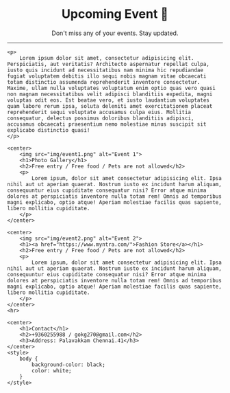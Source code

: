 <!DOCTYPE html>
<html>
<head>
    <title>Events</title>
    <link rel="icon" href="img/date.png">
</head>

<body>
    <center>
        <h1>Upcoming Event 📅</h1>
        <p>Don't miss any of your events. Stay updated.</p>
    </center>
    <hr>

    <p>
        Lorem ipsum dolor sit amet, consectetur adipisicing elit. Perspiciatis, aut veritatis? Architecto aspernatur repellat culpa, iusto quis incidunt ad necessitatibus nam minima hic repudiandae fugiat voluptatem debitis illo sequi nobis magnam vitae obcaecati totam distinctio assumenda reprehenderit inventore consectetur. Maxime, ullam nulla voluptates voluptatum enim optio quas vero quasi non magnam necessitatibus velit adipisci blanditiis expedita, magni voluptas odit eos. Est beatae vero, et iusto laudantium voluptates quam labore rerum ipsa, soluta deleniti amet exercitationem placeat reprehenderit sequi voluptate accusamus culpa eius. Mollitia consequatur, delectus possimus doloribus blanditiis adipisci, accusamus obcaecati praesentium nemo molestiae minus suscipit sit explicabo distinctio quasi!
    </p>

    <center>
        <img src="img/event1.png" alt="Event 1">
        <h1>Photo Gallery</h1>
        <h2>Free entry / Free food / Pets are not allowed</h2>
        <p>
            Lorem ipsum, dolor sit amet consectetur adipisicing elit. Ipsa nihil aut ut aperiam quaerat. Nostrum iusto ex incidunt harum aliquam, consequuntur eius cupiditate consequatur nisi? Error atque minima dolores at perspiciatis inventore nulla totam rem! Omnis ad temporibus magni explicabo, optio atque! Aperiam molestiae facilis quas sapiente, libero mollitia cupiditate.
        </p>
    </center>

    <center>
        <img src="img/event2.png" alt="Event 2">
        <h1><a href="https://www.myntra.com/">Fashion Store</a></h1>
        <h2>Free entry / Free food / Pets are not allowed</h2>
        <p>
            Lorem ipsum, dolor sit amet consectetur adipisicing elit. Ipsa nihil aut ut aperiam quaerat. Nostrum iusto ex incidunt harum aliquam, consequuntur eius cupiditate consequatur nisi? Error atque minima dolores at perspiciatis inventore nulla totam rem! Omnis ad temporibus magni explicabo, optio atque! Aperiam molestiae facilis quas sapiente, libero mollitia cupiditate.
        </p>
    </center>
    <hr>

    <center>
        <h1>Contact</h1>
        <h2>+9360255988 / gokg270@gmail.com</h2>
        <h3>Address: Palavakkam Chennai.41</h3>
    </center>
    <style>
        body {
            background-color: black;
            color: white;
        }
    </style>
</body>
</html>
